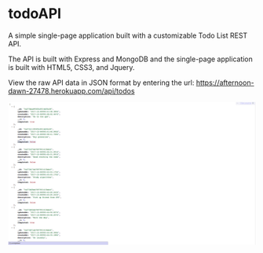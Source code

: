# todoAPI

A simple single-page application built with a customizable Todo List REST API.

The API is built with Express and MongoDB and the single-page application is built with HTML5, CSS3, and Jquery.

View the raw API data in JSON format by entering the url: https://afternoon-dawn-27478.herokuapp.com/api/todos

![](/public/images/github_todoAPI_JSON.png)



